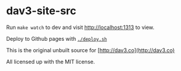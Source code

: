 # dav3-site-src

Run `make watch` to dev and visit [http://localhost:1313](http://localhost:1313) to view.

Deploy to Github pages with [`./deploy.sh`](./deploy.sh)

This is the original unbuilt source for [http://dav3.co](http://dav3.co)

All licensed up with the MIT license.
